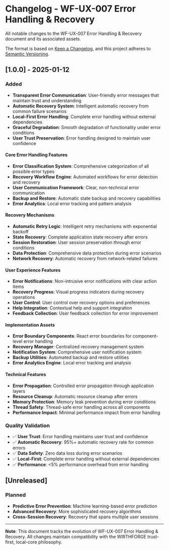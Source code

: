 # Changelog - WF-UX-007 Error Handling & Recovery

All notable changes to the WF-UX-007 Error Handling & Recovery document and its associated assets.

The format is based on [Keep a Changelog](https://keepachangelog.com/en/1.0.0/),
and this project adheres to [Semantic Versioning](https://semver.org/spec/v2.0.0.html).

## [1.0.0] - 2025-01-12

### Added
- **Transparent Error Communication**: User-friendly error messages that maintain trust and understanding
- **Automatic Recovery System**: Intelligent automatic recovery from common failure scenarios
- **Local-First Error Handling**: Complete error handling without external dependencies
- **Graceful Degradation**: Smooth degradation of functionality under error conditions
- **User Trust Preservation**: Error handling designed to maintain user confidence

#### Core Error Handling Features
- **Error Classification System**: Comprehensive categorization of all possible error types
- **Recovery Workflow Engine**: Automated workflows for error detection and recovery
- **User Communication Framework**: Clear, non-technical error communication
- **Backup and Restore**: Automatic state backup and recovery capabilities
- **Error Analytics**: Local error tracking and pattern analysis

#### Recovery Mechanisms
- **Automatic Retry Logic**: Intelligent retry mechanisms with exponential backoff
- **State Recovery**: Complete application state recovery after errors
- **Session Restoration**: User session preservation through error conditions
- **Data Protection**: Comprehensive data protection during error scenarios
- **Network Recovery**: Automatic recovery from network-related failures

#### User Experience Features
- **Error Notifications**: Non-intrusive error notifications with clear action items
- **Recovery Progress**: Visual progress indicators during recovery operations
- **User Control**: User control over recovery options and preferences
- **Help Integration**: Contextual help and support integration
- **Feedback Collection**: User feedback collection for error improvement

#### Implementation Assets
- **Error Boundary Components**: React error boundaries for component-level error handling
- **Recovery Manager**: Centralized recovery management system
- **Notification System**: Comprehensive user notification system
- **Backup Utilities**: Automated backup and restore utilities
- **Error Analytics Engine**: Local error tracking and analysis

#### Technical Features
- **Error Propagation**: Controlled error propagation through application layers
- **Resource Cleanup**: Automatic resource cleanup after errors
- **Memory Protection**: Memory leak prevention during error conditions
- **Thread Safety**: Thread-safe error handling across all components
- **Performance Impact**: Minimal performance impact from error handling

### Quality Validation
- ✅ **User Trust**: Error handling maintains user trust and confidence
- ✅ **Automatic Recovery**: 95%+ automatic recovery rate for common errors
- ✅ **Data Safety**: Zero data loss during error scenarios
- ✅ **Local-First**: Complete error handling without external dependencies
- ✅ **Performance**: <5% performance overhead from error handling

## [Unreleased]

### Planned
- **Predictive Error Prevention**: Machine learning-based error prediction
- **Advanced Recovery**: More sophisticated recovery algorithms
- **Cross-Session Recovery**: Recovery that spans multiple user sessions

---

**Note**: This document tracks the evolution of WF-UX-007 Error Handling & Recovery. All changes maintain compatibility with the WIRTHFORGE trust-first, local-core philosophy.
